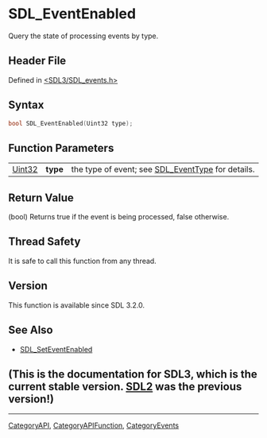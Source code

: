 # SDL_EventEnabled

Query the state of processing events by type.

## Header File

Defined in [<SDL3/SDL_events.h>](https://github.com/libsdl-org/SDL/blob/main/include/SDL3/SDL_events.h)

## Syntax

```c
bool SDL_EventEnabled(Uint32 type);
```

## Function Parameters

|                  |          |                                                                    |
| ---------------- | -------- | ------------------------------------------------------------------ |
| [Uint32](Uint32) | **type** | the type of event; see [SDL_EventType](SDL_EventType) for details. |

## Return Value

(bool) Returns true if the event is being processed, false otherwise.

## Thread Safety

It is safe to call this function from any thread.

## Version

This function is available since SDL 3.2.0.

## See Also

- [SDL_SetEventEnabled](SDL_SetEventEnabled)


## (This is the documentation for SDL3, which is the current stable version. [SDL2](https://wiki.libsdl.org/SDL2/) was the previous version!)



----
[CategoryAPI](CategoryAPI), [CategoryAPIFunction](CategoryAPIFunction), [CategoryEvents](CategoryEvents)

